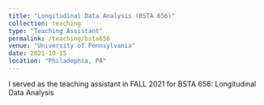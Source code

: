 ```yaml
---
title: "Longitudinal Data Analysis (BSTA 656)"
collection: teaching
type: "Teaching Assistant"
permalink: /teaching/bsta656
venue: "University of Pennsylvania"
date: 2021-10-15
location: "Philadephia, PA"
---
```


I served as the teaching assistant in FALL 2021 for BSTA 656: Longitudinal Data Analysis

